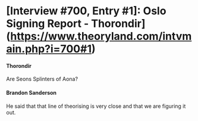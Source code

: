 # [Interview #700, Entry #1]: Oslo Signing Report - Thorondir](https://www.theoryland.com/intvmain.php?i=700#1)

#### Thorondir

Are Seons Splinters of Aona?

#### Brandon Sanderson

He said that that line of theorising is very close and that we are figuring it out.

